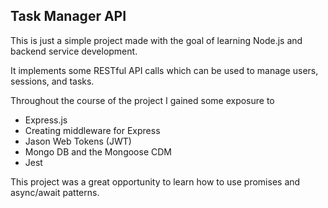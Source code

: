 ## Task Manager API

This is just a simple project made with the goal of learning Node.js and backend service development.

It implements some RESTful API calls which can be used to manage users, sessions, and tasks.

Throughout the course of the project I gained some exposure to

* Express.js
* Creating middleware for Express
* Jason Web Tokens (JWT)
* Mongo DB and the Mongoose CDM
* Jest

This project was a great opportunity to learn how to use promises and async/await patterns.
